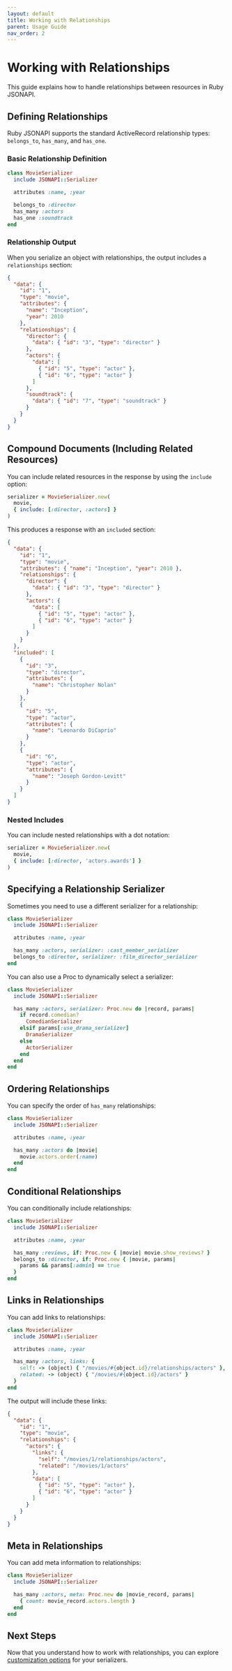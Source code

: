 ```yaml
---
layout: default
title: Working with Relationships
parent: Usage Guide
nav_order: 2
---
```


# Working with Relationships

This guide explains how to handle relationships between resources in Ruby JSONAPI.

## Defining Relationships

Ruby JSONAPI supports the standard ActiveRecord relationship types: `belongs_to`, `has_many`, and `has_one`.

### Basic Relationship Definition

```ruby
class MovieSerializer
  include JSONAPI::Serializer

  attributes :name, :year

  belongs_to :director
  has_many :actors
  has_one :soundtrack
end
```

### Relationship Output

When you serialize an object with relationships, the output includes a `relationships` section:

```json
{
  "data": {
    "id": "1",
    "type": "movie",
    "attributes": {
      "name": "Inception",
      "year": 2010
    },
    "relationships": {
      "director": {
        "data": { "id": "3", "type": "director" }
      },
      "actors": {
        "data": [
          { "id": "5", "type": "actor" },
          { "id": "6", "type": "actor" }
        ]
      },
      "soundtrack": {
        "data": { "id": "7", "type": "soundtrack" }
      }
    }
  }
}
```

## Compound Documents (Including Related Resources)

You can include related resources in the response by using the `include` option:

```ruby
serializer = MovieSerializer.new(
  movie,
  { include: [:director, :actors] }
)
```

This produces a response with an `included` section:

```json
{
  "data": {
    "id": "1",
    "type": "movie",
    "attributes": { "name": "Inception", "year": 2010 },
    "relationships": {
      "director": {
        "data": { "id": "3", "type": "director" }
      },
      "actors": {
        "data": [
          { "id": "5", "type": "actor" },
          { "id": "6", "type": "actor" }
        ]
      }
    }
  },
  "included": [
    {
      "id": "3",
      "type": "director",
      "attributes": {
        "name": "Christopher Nolan"
      }
    },
    {
      "id": "5",
      "type": "actor",
      "attributes": {
        "name": "Leonardo DiCaprio"
      }
    },
    {
      "id": "6",
      "type": "actor",
      "attributes": {
        "name": "Joseph Gordon-Levitt"
      }
    }
  ]
}
```

### Nested Includes

You can include nested relationships with a dot notation:

```ruby
serializer = MovieSerializer.new(
  movie,
  { include: [:director, 'actors.awards'] }
)
```

## Specifying a Relationship Serializer

Sometimes you need to use a different serializer for a relationship:

```ruby
class MovieSerializer
  include JSONAPI::Serializer

  attributes :name, :year

  has_many :actors, serializer: :cast_member_serializer
  belongs_to :director, serializer: :film_director_serializer
end
```

You can also use a Proc to dynamically select a serializer:

```ruby
class MovieSerializer
  include JSONAPI::Serializer

  has_many :actors, serializer: Proc.new do |record, params|
    if record.comedian?
      ComedianSerializer
    elsif params[:use_drama_serializer]
      DramaSerializer
    else
      ActorSerializer
    end
  end
end
```

## Ordering Relationships

You can specify the order of `has_many` relationships:

```ruby
class MovieSerializer
  include JSONAPI::Serializer

  attributes :name, :year

  has_many :actors do |movie| 
    movie.actors.order(:name)
  end
end
```

## Conditional Relationships

You can conditionally include relationships:

```ruby
class MovieSerializer
  include JSONAPI::Serializer

  attributes :name, :year

  has_many :reviews, if: Proc.new { |movie| movie.show_reviews? }
  belongs_to :director, if: Proc.new { |movie, params| 
    params && params[:admin] == true
  }
end
```

## Links in Relationships

You can add links to relationships:

```ruby
class MovieSerializer
  include JSONAPI::Serializer

  attributes :name, :year

  has_many :actors, links: {
    self: -> (object) { "/movies/#{object.id}/relationships/actors" },
    related: -> (object) { "/movies/#{object.id}/actors" }
  }
end
```

The output will include these links:

```json
{
  "data": {
    "id": "1",
    "type": "movie",
    "relationships": {
      "actors": {
        "links": {
          "self": "/movies/1/relationships/actors",
          "related": "/movies/1/actors"
        },
        "data": [
          { "id": "5", "type": "actor" },
          { "id": "6", "type": "actor" }
        ]
      }
    }
  }
}
```

## Meta in Relationships

You can add meta information to relationships:

```ruby
class MovieSerializer
  include JSONAPI::Serializer

  has_many :actors, meta: Proc.new do |movie_record, params|
    { count: movie_record.actors.length }
  end
end
```

## Next Steps

Now that you understand how to work with relationships, you can explore [customization options](customization.md) for your serializers.